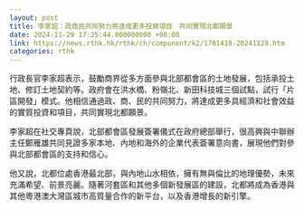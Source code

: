 ```yaml
---
layout: post
title: 李家超：政商民共同努力將達成更多投資項目　共同實現北都願景
date: 2024-11-29 17:25:44.000000000 +08:00
link: https://news.rthk.hk/rthk/ch/component/k2/1781419-20241129.htm
categories: rthk
---
```


行政長官李家超表示，鼓勵商界從多方面參與北部都會區的土地發展，包括承投土地、修訂土地契約等。政府會在洪水橋、粉嶺北、新田科技城三個試點，試行「片區開發」模式。他相信通過政、商、民的共同努力，將達成更多具經濟和社會效益的實質投資和項目，共同實現北都願景。

李家超在社交專頁說，北部都會區發展簽署儀式在政府總部舉行，很高興與中聯辦主任鄭雁雄共同見證多家本地、內地和海外的企業代表簽署意向書，展現他們對參與北部都會區的支持和信心。

他又說，北都位處香港最北部，與內地山水相依，擁有無與倫比的地理優勢，未來充滿希望、前景亮麗。隨著河套區和其他多個新發展區的建設，北都將成為香港與其他粵港澳大灣區城市高質量合作的新平台，以及香港增長的新引擎。

